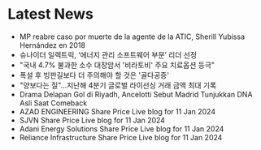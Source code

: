 # Latest News
-  MP reabre caso por muerte de la agente de la ATIC, Sherill Yubissa Hernández en 2018
-  슈나이더 일렉트릭, ‘에너지 관리 소프트웨어 부문’ 리더 선정
-  "국내 4.7% 불과한 소수 대장암서 '비라토비' 주요 치료옵션 등극"
-  폭설 후 빙판길보다 더 주의해야 할 것은 '골다공증'
-  "양보다는 질"…지난해 4분기 글로벌 라이선싱 거래 금액 최대 기록
-  Drama Delapan Gol di Riyadh, Ancelotti Sebut Madrid Tunjukkan DNA Asli Saat Comeback
-  AZAD ENGINEERING Share Price Live blog for 11 Jan 2024
-  SJVN Share Price Live blog for 11 Jan 2024
-  Adani Energy Solutions Share Price Live blog for 11 Jan 2024
-  Reliance Infrastructure Share Price Live blog for 11 Jan 2024
